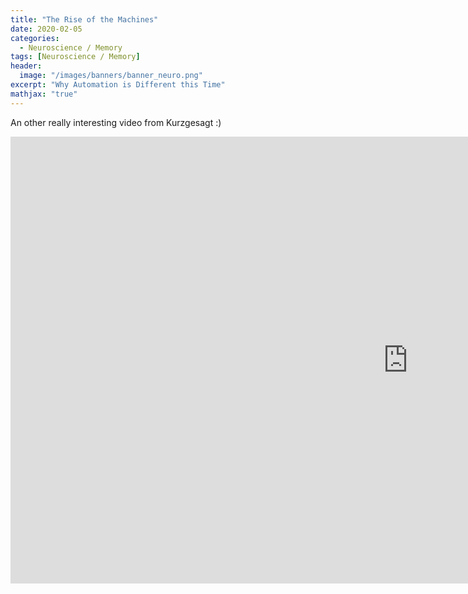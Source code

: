 ```yaml
---
title: "The Rise of the Machines"
date: 2020-02-05
categories:
  - Neuroscience / Memory
tags: [Neuroscience / Memory]
header:
  image: "/images/banners/banner_neuro.png"
excerpt: "Why Automation is Different this Time"
mathjax: "true"
---
```


An other really interesting video from Kurzgesagt :)

<iframe width="1271" height="715" src="https://www.youtube.com/embed/WSKi8HfcxEk" frameborder="0" allow="accelerometer; autoplay; encrypted-media; gyroscope; picture-in-picture" allowfullscreen></iframe>
